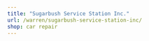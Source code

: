 ```yaml
---
title: "Sugarbush Service Station Inc."
url: /warren/sugarbush-service-station-inc/
shop: car repair
---
```


